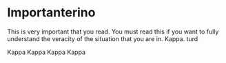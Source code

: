 # Importanterino
This is very important that you read. You must read this if you want to fully understand the veracity of the situation that you are in. Kappa. turd

Kappa Kappa Kappa Kappa